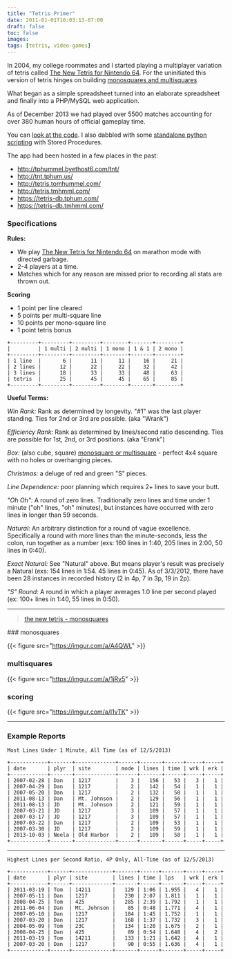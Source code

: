 ```yaml
---
title: "Tetris Primer"
date: 2011-01-01T16:03:13-07:00
draft: false
toc: false
images:
tags: [tetris, video-games]
---
```


In 2004, my college roommates and I started playing a multiplayer variation of tetris called [The New Tetris for Nintendo 64][0]. For the uninitiated this version of tetris hinges on building [monosquares and multisquares][4]

What began as a simple spreadsheet turned into an elaborate spreadsheet and finally into a PHP/MySQL web application.

As of December 2013 we had played over 5500 matches accounting for over 380 human hours of official gameplay time.

You can [look at the code][2]. I also dabbled with some [standalone python scripting][3] with Stored Procedures.

The app had been hosted in a few places in the past:

- http://tphummel.byethost6.com/tnt/
- http://tnt.tphum.us/
- http://tetris.tomhummel.com/
- http://tetris.tmhmml.com/
- https://tetris-db.tphum.com/
- https://tetris-db.tmhmml.com/

### Specifications

**Rules:**

+ We play [The New Tetris for Nintendo 64][0] on marathon mode with directed garbage.
+ 2-4 players at a time.
+ Matches which for any reason are missed prior to recording all stats are thrown out.

**Scoring**

- 1 point per line cleared
- 5 points per multi-square line
- 10 points per mono-square line
- 1 point tetris bonus

```
+---------+---------+---------+--------+-------+--------+
|         | 1 multi | 2 multi | 1 mono | 1 & 1 | 2 mono |
+---------+---------+---------+--------+-------+--------+
| 1 line  |       6 |      11 |     11 |    16 |     21 |
| 2 lines |      12 |      22 |     22 |    32 |     42 |
| 3 lines |      18 |      33 |     33 |    48 |     63 |
| tetris  |      25 |      45 |     45 |    65 |     85 |
+---------+---------+---------+--------+-------+--------+
```

**Useful Terms:**

*Win Rank:* Rank as determined by longevity. "#1" was the last player standing. Ties for 2nd or 3rd are possible. (aka "Wrank")

*Efficiency Rank:* Rank as determined by lines/second ratio descending. Ties are possible for 1st, 2nd, or 3rd positions. (aka "Erank")

*Box:* (also cube, square) [monosquare or multisquare][4] - perfect 4x4 square with no holes or overhanging pieces.

*Christmas:* a deluge of red and green "S" pieces.

*Line Dependence:* poor planning which requires 2+ lines to save your butt.

*"Oh Oh":* A round of zero lines. Traditionally zero lines and time under 1 minute ("oh" lines, "oh" minutes), but instances have occurred with zero lines in longer than 59 seconds.

*Natural:* An arbitrary distinction for a round of vague excellence. Specifically a round with more lines than the minute-seconds, less the colon, run together as a number (exs: 160 lines in 1:40, 205 lines in 2:00, 50 lines in 0:40).

*Exact Natural:* See "Natural" above. But means player's result was precisely a Natural (exs: 154 lines in 1:54. 45 lines in 0:45). As of 3/3/2012, there have been 28 instances in recorded history (2 in 4p, 7 in 3p, 19 in 2p).

*"S" Round:* A round in which a player averages 1.0 line per second played (ex: 100+ lines in 1:40, 55 lines in 0:50).

----
<blockquote class="imgur-embed-pub" lang="en" data-id="a/A4QWL"><a href="//imgur.com/a/A4QWL">the new tetris - monosquares</a></blockquote><script async src="//s.imgur.com/min/embed.js" charset="utf-8"></script>
### monosquares

{{< figure src="https://imgur.com/a/A4QWL" >}}

### multisquares

{{< figure src="https://imgur.com/a/1jRv5" >}}

### scoring

{{< figure src="https://imgur.com/a/l1vTK" >}}

----

### Example Reports

<!-- SELECT m.matchdate as date, p.username as plyr, l.locationname as site, (select count(playerid) from playermatch where matchid = pm.matchid) as mode, pm.lines, concat("0:",pm.time) as time, pm.wrank as wrk, pm.erank as erk FROM playermatch pm, player p, tntmatch m, location l WHERE pm.matchid = m.matchid AND p.playerid = pm.playerid AND m.location = l.locationid AND pm.time < 60 AND (select count(playerid) from playermatch where matchid = pm.matchid) IN (4,3,2) ORDER BY pm.lines DESC LIMIT 10; -->

```
Most Lines Under 1 Minute, All Time (as of 12/5/2013)

+------------+-------+-------------+------+-------+------+-----+-----+
| date       | plyr  | site        | mode | lines | time | wrk | erk |
+------------+-------+-------------+------+-------+------+-----+-----+
| 2007-02-28 | Dan   | 1217        |    3 |   156 |   53 |   3 |   1 |
| 2007-04-29 | Dan   | 1217        |    2 |   142 |   54 |   1 |   1 |
| 2007-05-20 | Dan   | 1217        |    2 |   132 |   58 |   1 |   1 |
| 2011-08-13 | Dan   | Mt. Johnson |    2 |   129 |   56 |   1 |   1 |
| 2011-08-13 | JD    | Mt. Johnson |    2 |   121 |   59 |   1 |   1 |
| 2007-03-21 | JD    | 1217        |    3 |   109 |   57 |   1 |   1 |
| 2007-03-17 | JD    | 1217        |    3 |   109 |   57 |   1 |   1 |
| 2007-03-22 | Dan   | 1217        |    2 |   109 |   53 |   1 |   1 |
| 2007-03-30 | JD    | 1217        |    2 |   109 |   59 |   1 |   1 |
| 2013-10-03 | Neela | Old Harbor  |    2 |   109 |   58 |   1 |   1 |
+------------+-------+-------------+------+-------+------+-----+-----+
```

---

<!-- SELECT m.matchdate as date, p.username as plyr, l.locationname as site, pm.lines, concat(floor(pm.time/60),":",lpad(mod(pm.time,60),2,"0")) as time, round(pm.lines/pm.time,3) as lps, pm.wrank as wrk, pm.erank as erk FROM playermatch pm, player p, tntmatch m, location l WHERE pm.matchid = m.matchid AND p.playerid = pm.playerid AND m.location = l.locationid AND pm.lines > 0 AND (select count(playerid) from playermatch where matchid = pm.matchid) IN (4) ORDER BY pm.lines/pm.time DESC LIMIT 10; -->

```
Highest Lines per Second Ratio, 4P Only, All-Time (as of 12/5/2013)

+------------+------+-------------+-------+------+-------+-----+-----+
| date       | plyr | site        | lines | time | lps   | wrk | erk |
+------------+------+-------------+-------+------+-------+-----+-----+
| 2011-03-19 | Tom  | 14211       |   129 | 1:06 | 1.955 |   4 |   1 |
| 2007-05-11 | Dan  | 1217        |   230 | 2:07 | 1.811 |   1 |   1 |
| 2008-04-25 | Tom  | 425         |   285 | 2:39 | 1.792 |   1 |   1 |
| 2011-06-04 | Dan  | Mt. Johnson |    85 | 0:48 | 1.771 |   4 |   1 |
| 2007-05-10 | Dan  | 1217        |   184 | 1:45 | 1.752 |   1 |   1 |
| 2007-03-20 | Dan  | 1217        |   168 | 1:37 | 1.732 |   3 |   1 |
| 2004-05-09 | Tom  | 23C         |   134 | 1:20 | 1.675 |   2 |   1 |
| 2008-04-25 | Dan  | 425         |    89 | 0:54 | 1.648 |   4 |   2 |
| 2011-03-19 | Tom  | 14211       |   133 | 1:21 | 1.642 |   4 |   1 |
| 2007-03-20 | Dan  | 1217        |    90 | 0:55 | 1.636 |   4 |   1 |
+------------+------+-------------+-------+------+-------+-----+-----+
```

  [0]: https://en.wikipedia.org/wiki/The_New_Tetris
  [2]: https://github.com/tphummel/tetris-db
  [3]: https://github.com/tphummel/tetris-report
  [4]: https://tetris.fandom.com/wiki/Square_Platforming
